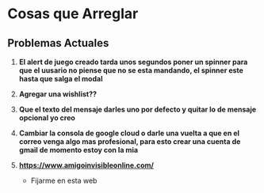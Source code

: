 # Cosas que Arreglar

## Problemas Actuales

1. **El alert de juego creado tarda unos segundos poner un spinner para que el uusario no piense que no se esta mandando, el spinner este hasta que salga el modal**

2. **Agregar una wishlist??**

3. **Que el texto del mensaje darles uno por defecto y quitar lo de mensaje opcional yo creo**

4. **Cambiar la consola de google cloud o darle una vuelta a que en el correo venga algo mas profesional, para esto crear una cuenta de gmail de momento estoy con la mia**

5. **https://www.amigoinvisibleonline.com/** 
   - Fijarme en esta web